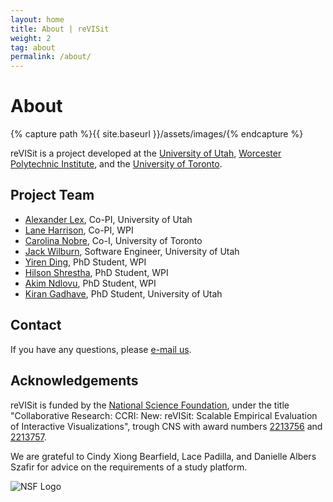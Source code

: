 ```yaml
---
layout: home
title: About | reVISit
weight: 2
tag: about
permalink: /about/
---
```


# About

{% capture path %}{{ site.baseurl }}/assets/images/{% endcapture %}

reVISit is a project developed at the [University of Utah](https://vdl.sci.utah.edu), [Worcester Polytechnic Institute](http://web.cs.wpi.edu/~ltharrison/), and the [University of Toronto](http://www.cs.toronto.edu/~cnobre/). 
## Project Team

* [Alexander Lex](https://vdl.sci.utah.edu/team/lex/), Co-PI, University of Utah
* [Lane Harrison](http://web.cs.wpi.edu/~ltharrison/), Co-PI, WPI
* [Carolina Nobre](http://carolinanobre.com/), Co-I, University of Toronto
* [Jack Wilburn](https://jackwilburn.xyz/), Software Engineer, University of Utah
* [Yiren Ding](https://dyr429.github.io/Portfolio/), PhD Student, WPI
* [Hilson Shrestha](https://hilsonshrestha.com.np/), PhD Student, WPI
* [Akim Ndlovu](https://www.proanalytics.co.uk/), PhD Student, WPI
* [Kiran Gadhave](https://www.kirangadhave.me/), PhD Student, University of Utah

## Contact

If you have any questions, please [e-mail us](mailto:alex@sci.utah.edu). 

## Acknowledgements

reVISit is funded by the [National Science Foundation](https://vdl.sci.utah.edu/projects/2022-nsf-revisit/), under the title "Collaborative Research: CCRI: New: reVISit: Scalable Empirical Evaluation of Interactive Visualizations", trough CNS with award numbers [2213756](https://www.nsf.gov/awardsearch/showAward?AWD_ID=2213756) and [2213757](https://www.nsf.gov/awardsearch/showAward?AWD_ID=2213757).

We are grateful to Cindy Xiong Bearfield, Lace Padilla, and Danielle Albers Szafir for advice on the requirements of a study platform. 

![NSF Logo]({{path}}logos/nsf.jpg) 







